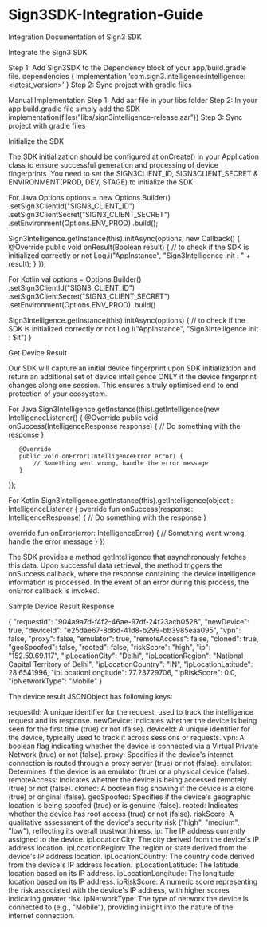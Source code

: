 # Sign3SDK-Integration-Guide


Integration Documentation of Sign3 SDK

Integrate the Sign3 SDK

Step 1: Add Sign3SDK to the Dependency block of your app/build.gradle file.
dependencies {
    implementation ‘com.sign3.intelligence:intelligence:<latest_version>’
}
Step 2: Sync project with gradle files

Manual Implementation
Step 1: Add aar file in your libs folder
Step 2: In your app build.gradle file simply add the SDK
implementation(files("libs/sign3intelligence-release.aar"))
Step 3: Sync project with gradle files


Initialize the SDK

The SDK initialization should be configured at onCreate() in your Application class to ensure successful generation and processing of device fingerprints. You need to set the SIGN3CLIENT_ID, SIGN3CLIENT_SECRET & ENVIRONMENT(PROD, DEV, STAGE) to initialize the SDK. 

For Java 
Options options = new Options.Builder()
           .setSign3ClientId("SIGN3_CLIENT_ID")
           .setSign3ClientSecret("SIGN3_CLIENT_SECRET")
           .setEnvironment(Options.ENV_PROD)
           .build();


Sign3Intelligence.getInstance(this).initAsync(options, new Callback<Boolean>() {
       @Override
       public void onResult(Boolean result) {
           // to check if the SDK is initialized correctly or not
           Log.i("AppInstance", "Sign3Intelligence init : " + result);
       }
});

For Kotlin
val options = Options.Builder()
   .setSign3ClientId("SIGN3_CLIENT_ID")
   .setSign3ClientSecret("SIGN3_CLIENT_SECRET")
   .setEnvironment(Options.ENV_PROD)
   .build()


Sign3Intelligence.getInstance(this).initAsync(options) {
   // to check if the SDK is initialized correctly or not
   Log.i("AppInstance", "Sign3Intelligence init : $it")
}

Get Device Result

Our SDK will capture an initial device fingerprint upon SDK initialization and return an additional set of device intelligence ONLY if the device fingerprint changes along one session. This ensures a truly optimised end to end protection of your ecosystem.

For Java
Sign3Intelligence.getInstance(this).getIntelligence(new IntelligenceListener() {
       @Override
       public void onSuccess(IntelligenceResponse response) {
           // Do something with the response
       }


       @Override
       public void onError(IntelligenceError error) {
           // Something went wrong, handle the error message
       }
});


For Kotlin
Sign3Intelligence.getInstance(this).getIntelligence(object : IntelligenceListener {
   override fun onSuccess(response: IntelligenceResponse) {
        // Do something with the response
   }


   override fun onError(error: IntelligenceError) {
        // Something went wrong, handle the error message
   }
})


The SDK provides a method getIntelligence that asynchronously fetches this data. Upon successful data retrieval, the method triggers the onSuccess callback, where the response containing the device intelligence information is processed. In the event of an error during this process, the onError callback is invoked.














Sample Device Result Response

{
       "requestId": "904a9a7d-f4f2-46ae-97df-24f23acb0528",
       "newDevice": true,
       "deviceId": "e25dae67-8d6d-41d8-b299-bb3985eaa095",
       "vpn": false,
       "proxy": false,
       "emulator": true,
       "remoteAccess": false,
       "cloned": true,
       "geoSpoofed": false,
       "rooted": false,
       "riskScore": "high",
       "ip": "152.59.69.117",
       "ipLocationCity": "Delhi",
       "ipLocationRegion": "National Capital Territory of Delhi",
       "ipLocationCountry": "IN",
       "ipLocationLatitude": 28.6541996,
       "ipLocationLongitude": 77.23729706,
       "ipRiskScore": 0.0,
       "ipNetworkType": "Mobile"
}

The device result JSONObject has following keys:

requestId: A unique identifier for the request, used to track the intelligence request and its response.
newDevice: Indicates whether the device is being seen for the first time (true) or not (false).
deviceId: A unique identifier for the device, typically used to track it across sessions or requests.
vpn: A boolean flag indicating whether the device is connected via a Virtual Private Network (true) or not (false).
proxy: Specifies if the device's internet connection is routed through a proxy server (true) or not (false).
emulator: Determines if the device is an emulator (true) or a physical device (false).
remoteAccess: Indicates whether the device is being accessed remotely (true) or not (false).
cloned: A boolean flag showing if the device is a clone (true) or original (false).
geoSpoofed: Specifies if the device's geographic location is being spoofed (true) or is genuine (false).
rooted: Indicates whether the device has root access (true) or not (false).
riskScore: A qualitative assessment of the device's security risk ("high", "medium", "low"), reflecting its overall trustworthiness.
ip: The IP address currently assigned to the device.
ipLocationCity: The city derived from the device's IP address location.
ipLocationRegion: The region or state derived from the device's IP address location.
ipLocationCountry: The country code derived from the device's IP address location.
ipLocationLatitude: The latitude location based on its IP address.
ipLocationLongitude: The longitude location based on its IP address.
ipRiskScore: A numeric score representing the risk associated with the device's IP address, with higher scores indicating greater risk.
ipNetworkType: The type of network the device is connected to (e.g., "Mobile"), providing insight into the nature of the internet connection.
